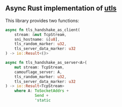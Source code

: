 ## Async Rust implementation of [utls](https://github.com/refraction-networking/utls)
This library provides two functions:
```rust
async fn tls_handshake_as_client(
    stream: &mut TcpStream,
    sni_hostname: &[u8],
    tls_random_marker: u32,
    tls_server_data_marker: u32
) -> io::Result<()>
```

```rust
async fn tls_handshake_as_server<A>(
    mut stream: TcpStream,
    camouflage_server: A,
    tls_random_marker: u32,
    tls_server_data_marker: u32
) -> io::Result<TcpStream>
    where A: ToSocketAddrs +
             Send +
             'static
```